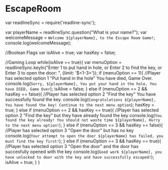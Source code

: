 # EscapeRoom
var readlineSync = require('readline-sync');

var playerName = readlineSync.question("What is your name?");
var welcomeMessage = `Welcome ${playerName}, to the Escape Room Game!`;
console.log(welcomeMessage);

//Boolean Flags
var isAlive = true;
var hasKey = false;

//Gaming Loop
while(isAlive == true){
    var menuOption = readlineSync.keyIn("Enter 1 to put hand in hole, or Enter 2 to find the key, or Enter 3 to open the door: ", {limit: '$<1-3>'});
    if (menuOption == 1){
    //Player has selected option 1 "Put hand in the hole" You have died, Game Over.
    console.log(`Sorry, ${playerName}, You put your hand in the hole, You have DIED, Game Over`);
    isAlive = false;
}
else if (menuOption == 2 && hasKey == false){
    //Player has selected option 2 "Find the key" You have successfully found the key.
    console.log(`Congratulations ${playerName}, You have found the key! Continue to the next menu option`);
    hasKey = true;
}
else if (menuOption == 2 && hasKey == true){
    //Player has selected option 2 "Find the key" but they have already found the key
    console.log(`You found the key already! You should not waste time ${playerName}, Hurry to the next menu option!`);
}
else if (menuOption == 3 && hasKey == false){
    //Player has selected option 3 "Open the door" but has no key
    console.log(`Your attempt to open the door ${playerName} has failed, you must find the key first!`);
}
else if (menuOption == 3 && hasKey == true){
    //Player has selected option 3 "Open the door" and the door has succesfully opened with the key
    console.log(`Good work ${playerName}, you have unlocked to door with the key and have successfully escaped!`);
    isAlive = true;
}
}
